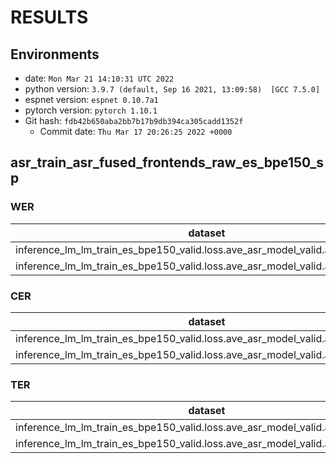 <!-- Generated by scripts/utils/show_asr_result.sh -->
# RESULTS
## Environments
- date: `Mon Mar 21 14:10:31 UTC 2022`
- python version: `3.9.7 (default, Sep 16 2021, 13:09:58)  [GCC 7.5.0]`
- espnet version: `espnet 0.10.7a1`
- pytorch version: `pytorch 1.10.1`
- Git hash: `fdb42b650aba2bb7b17b9db394ca305cadd1352f`
  - Commit date: `Thu Mar 17 20:26:25 2022 +0000`

## asr_train_asr_fused_frontends_raw_es_bpe150_sp
### WER

|dataset|Snt|Wrd|Corr|Sub|Del|Ins|Err|S.Err|
|---|---|---|---|---|---|---|---|---|
|inference_lm_lm_train_es_bpe150_valid.loss.ave_asr_model_valid.acc.ave/dev_es|281|6116|0.0|0.0|100.0|0.0|100.0|100.0|
|inference_lm_lm_train_es_bpe150_valid.loss.ave_asr_model_valid.acc.ave/test_es|281|6123|0.0|0.0|100.0|0.0|100.0|100.0|

### CER

|dataset|Snt|Wrd|Corr|Sub|Del|Ins|Err|S.Err|
|---|---|---|---|---|---|---|---|---|
|inference_lm_lm_train_es_bpe150_valid.loss.ave_asr_model_valid.acc.ave/dev_es|281|33214|0.0|0.0|100.0|0.0|100.0|100.0|
|inference_lm_lm_train_es_bpe150_valid.loss.ave_asr_model_valid.acc.ave/test_es|281|33310|0.0|0.0|100.0|0.0|100.0|100.0|

### TER

|dataset|Snt|Wrd|Corr|Sub|Del|Ins|Err|S.Err|
|---|---|---|---|---|---|---|---|---|
|inference_lm_lm_train_es_bpe150_valid.loss.ave_asr_model_valid.acc.ave/dev_es|281|17220|0.0|0.0|100.0|0.0|100.0|100.0|
|inference_lm_lm_train_es_bpe150_valid.loss.ave_asr_model_valid.acc.ave/test_es|281|17416|0.0|0.0|100.0|0.0|100.0|100.0|

